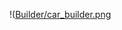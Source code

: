 !([Builder/car_builder.png](https://github.com/bellmann-engineering/cpp-patterns/raw/main/Builder/car_builder.png)
